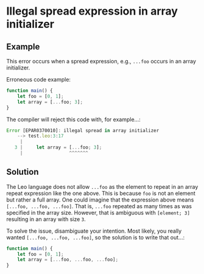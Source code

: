 # Illegal spread expression in array initializer

## Example

This error occurs when a spread expression, e.g., `...foo` occurs in an array initializer.

Erroneous code example:

```js
function main() {
    let foo = [0, 1];
    let array = [...foo; 3];
}
```

The compiler will reject this code with, for example...:

```js
Error [EPAR0370010]: illegal spread in array initializer
    --> test.leo:3:17
     |
   3 |     let array = [...foo; 3];
     |                 ^^^^^^^
```

## Solution

The Leo language does not allow `...foo` as the element to repeat
in an array repeat expression like the one above.
This is because `foo` is not an element but rather a full array.
One could imagine that the expression above means `[...foo, ...foo, ...foo]`.
That is, `...foo` repeated as many times as was specified in the array size.
However, that is ambiguous with `[element; 3]` resulting in an array with size `3`.

To solve the issue, disambiguate your intention.
Most likely, you really wanted `[...foo, ...foo, ...foo]`, so the solution is to write that out...:

```js
function main() {
    let foo = [0, 1];
    let array = [...foo, ...foo, ...foo];
}
```
